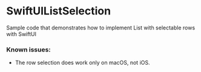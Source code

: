 # SwiftUIListSelection
Sample code that demonstrates how to implement List with selectable rows with SwiftUI

### Known issues:
- The row selection does work only on macOS, not iOS.
